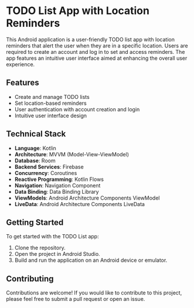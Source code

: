 # TODO List App with Location Reminders

This Android application is a user-friendly TODO list app with location reminders that alert the user when they are in a specific location. Users are required to create an account and log in to set and access reminders. The app features an intuitive user interface aimed at enhancing the overall user experience.

## Features

- Create and manage TODO lists
- Set location-based reminders
- User authentication with account creation and login
- Intuitive user interface design

## Technical Stack

- **Language**: Kotlin
- **Architecture**: MVVM (Model-View-ViewModel)
- **Database**: Room
- **Backend Services**: Firebase
- **Concurrency**: Coroutines
- **Reactive Programming**: Kotlin Flows
- **Navigation**: Navigation Component
- **Data Binding**: Data Binding Library
- **ViewModels**: Android Architecture Components ViewModel
- **LiveData**: Android Architecture Components LiveData

## Getting Started

To get started with the TODO List app:

1. Clone the repository.
2. Open the project in Android Studio.
3. Build and run the application on an Android device or emulator.

## Contributing

Contributions are welcome! If you would like to contribute to this project, please feel free to submit a pull request or open an issue.
